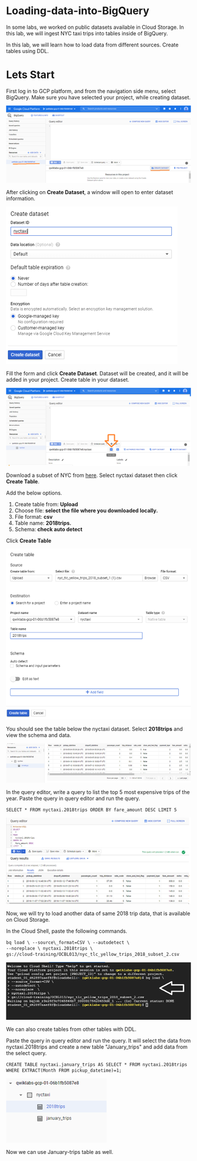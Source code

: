 # Loading-data-into-BigQuery

In some labs, we worked on public datasets available in Cloud Storage. In this lab, we will ingest NYC taxi trips into tables inside of BigQuery.

In this lab, we will learn how to load data from different sources. Create tables using DDL.

# Lets Start

First log in to GCP platform, and from the navigation side menu, select BigQuery. Make sure you have selected your project, while creating dataset.

![Test Image 4]( https://github.com/acadali/Loading-data-into-BigQuery/blob/main/1.png)

After clicking on **Create Dataset**, a window will open to enter dataset information.

![Test Image 4]( https://github.com/acadali/Loading-data-into-BigQuery/blob/main/2.png)

Fill the form and click **Create Dataset**. Dataset will be created, and it will be added in your project. Create table in your dataset.

![Test Image 4]( https://github.com/acadali/Loading-data-into-BigQuery/blob/main/3.png)

Download a subset of NYC from <a id="raw-url" href="https://github.com/acadali/Loading-data-into-BigQuery/blob/main/nyc_tlc_yellow_trips_2018_subset_1.csv">here</a>. Select nyctaxi dataset then click **Create Table**.

Add the below options.

1. Create table from: **Upload**
2. Choose file: **select the file where you downloaded locally.**
3. File format: **csv**
4. Table name: **2018trips.**
5. Schema: **check auto detect**

Click **Create Table**

![Test Image 4]( https://github.com/acadali/Loading-data-into-BigQuery/blob/main/4.png)

You should see the table below the nyctaxi dataset. Select **2018trips** and view the schema and data.

![Test Image 4]( https://github.com/acadali/Loading-data-into-BigQuery/blob/main/5.png)

In the query editor, write a query to list the top 5 most expensive trips of the year. Paste the query in query editor and run the query.

    SELECT * FROM nyctaxi.2018trips ORDER BY fare_amount DESC LIMIT 5

![Test Image 4]( https://github.com/acadali/Loading-data-into-BigQuery/blob/main/6.png)

Now, we will try to load another data of same 2018 trip data, that is available on Cloud Storage.

In the Cloud Shell, paste the following commands.

    bq load \ --source\_format=CSV \ --autodetect \ 
    --noreplace \ nyctaxi.2018trips \ 
    gs://cloud-training/OCBL013/nyc_tlc_yellow_trips_2018_subset_2.csv

![Test Image 4]( https://github.com/acadali/Loading-data-into-BigQuery/blob/main/7.png)

We can also create tables from other tables with DDL.

Paste the query in query editor and run the query. It will select the data from nyctaxi.2018trips and create a new table &quot;January\_trips&quot; and add data from the select query.

    CREATE TABLE nyctaxi.january_trips AS SELECT * FROM nyctaxi.2018trips WHERE EXTRACT(Month FROM pickup_datetime)=1;

![Test Image 4]( https://github.com/acadali/Loading-data-into-BigQuery/blob/main/8.png)

Now we can use January-trips table as well.
